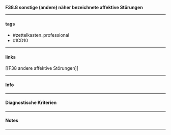 __F38.8 sonstige (andere) näher bezeichnete affektive Störungen__

___________________________________________
#### tags

- #zettelkasten_professional
- #ICD10 
___________________________________________
#### links

[[F38 andere affektive Störungen]]

___________________________________________
#### Info

___________________________________________
#### Diagnostische Kriterien

___________________________________________
#### Notes

___________________________________________

